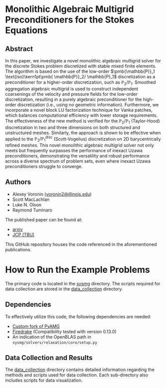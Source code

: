 # Monolithic Algebraic Multigrid Preconditioners for the Stokes Equations

## Abstract
In this paper, we investigate a novel monolithic algebraic multigrid solver for
the discrete Stokes problem discretized with stable mixed finite elements. The
algorithm is based on the use of the low-order $\pmb{\mathbb{P}}_1 \text{iso}\kern1pt\pmb{ \mathbb{P}}_2/ \mathbb{P}_1$
discretization as
a preconditioner for a higher-order discretization, such as $\pmb{\mathbb{P}}_2/\mathbb{P}_1$.
Smoothed aggregation algebraic multigrid is used to construct independent
coarsenings of the velocity and pressure fields for the low-order
    discretization, resulting in a purely algebraic
preconditioner for the high-order discretization (i.e., using no geometric information).
Furthermore, we incorporate a novel block LU factorization technique for Vanka patches,
which balances computational efficiency with lower storage requirements.
The effectiveness of the
new method is verified for the $\pmb{\mathbb{P}}_2/\mathbb{P}_1$ (Taylor-Hood) discretization in two
and three dimensions on both structured and unstructured meshes.
Similarly, the approach is shown to be effective when applied to
the $\pmb{\mathbb{P}}_2/\mathbb{P}_1^{disc}$ (Scott-Vogelius) discretization on 2D
barycentrically refined meshes.
This novel monolithic algebraic multigrid solver not only meets but frequently surpasses the performance 
of inexact Uzawa preconditioners, demonstrating the versatility and robust performance across a diverse 
spectrum of problem sets, even where inexact Uzawa preconditioners struggle to converge.

## Authors
- Alexey Voronin (voronin2@illinois.edu)
- Scott MacLachlan
- Luke N. Olson
- Raymond Tuminaro

The published paper can be found at:
- [arxiv](https://arxiv.org/abs/2306.06795)
- [JCP (TBU)]()

This GitHub repository houses the code referenced in the aforementioned publications.

# How to Run the Example Problems

The primary code is located in the [sysmg](./sysmg/) directory. The scripts required for data collection are stored in the [data\_collection](./data_collection/) directory.

## Dependencies

To effectively utilize this code, the following dependencies are needed:
- [Custom fork of PyAMG](https://github.com/Alexey-Voronin/pyamg-1/tree/e96af2b77a3baaf91ffb7ab4be43892c67ef39c0)
- [Firedrake](https://www.firedrakeproject.org/) (Compatibility tested with version 0.13.0)
- An indication of the OpenBLAS path in `sysmg/solvers/relaxation/core/setup.py`

## Data Collection and Results

The [data\_collection](./data_collection/) directory contains detailed information regarding the methods and scripts used for data collection. Each sub-directory also includes scripts for data visualization.





